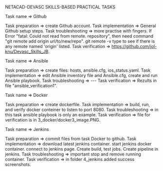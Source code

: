 NETACAD-DEVASC SKILLS-BASED PRACTICAL TASKS

Task name => Github

Task preparation => create Github account.
Task implementation => General Github setup steps.
Task troubleshooting => more practise with fingers. If Error "fatal: Could not read from remote. repository", then need command "git remote add origin url/to/new/repo". git remote -v type to see if there is any remote named 'origin' listed.
Task verification => https://github.com/jol-knu/Devasc_Skills_JB.

Task name => Ansible

Task preparation => create files: hosts, ansible.cfg, ios_status.yaml.
Task implementation => edit Ansible inventory file and Ansible.cfg, create and run Ansible playbook.
Task troubleshooting => ---
Task verification => Rezults in file "ansible_verification1".

Task name => Docker

Task preparation => create dockerfile.
Task implementation => build, run, and verify docker conteiner to listen to port 8080.
Task troubleshooting => in this task ansible playbook is only an example.
Task verification => file for verification is in 3_docker/docker3_image.PNG.

Task name => Jenkins

Task preparation => commit files from task Docker to github.
Task implementation => download latest jenkins container. start jenkins docker container. connect to jenkins page. Create build, test jobs. Create pipeline in jenkins. 
Task troubleshooting => important stop and remove running container.
Task verification => in folder 4_jenkins added success screenshots.

